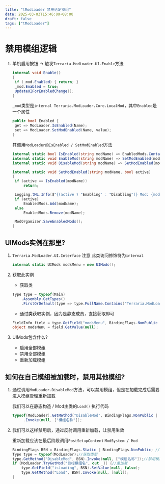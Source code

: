 ```yaml
---
title: "tModLoader 禁用给定模组"
date: 2025-03-03T15:46:00+08:00
draft: false
tags: ["tModLoader"]
---
```


# 禁用模组逻辑

1. 单机启用按钮 ->  触发`Terraria.ModLoader.UI.Enable`方法

   ```cs
   internal void Enable()
   {
   	if (_mod.Enabled) { return; }
   	_mod.Enabled = true;
   	UpdateUIForEnabledChange();
   }
   ```

   `_mod`类型是`internal Terraria.ModLoader.Core.LocalMod`，其中`Enabled`是一个属性

   ```cs
   public bool Enabled {
   	get => ModLoader.IsEnabled(Name);
   	set => ModLoader.SetModEnabled(Name, value);
   }
   ```

   其调用`ModLoader的IsEnabled / SetModEnabled`方法

   ```cs
   internal static bool IsEnabled(string modName) => EnabledMods.Contains(modName);
   internal static void EnableMod(string modName) => SetModEnabled(modName, true);
   internal static void DisableMod(string modName) => SetModEnabled(modName, false);
   ```

   ```cs
   internal static void SetModEnabled(string modName, bool active)
   {
   	if (active == IsEnabled(modName))
   		return;
   
   	Logging.tML.Info($"{(active ? "Enabling" : "Disabling")} Mod: {modName}");
   	if (active)
   		EnabledMods.Add(modName);
   	else
   		EnabledMods.Remove(modName);
   
   	ModOrganizer.SaveEnabledMods();
   }
   ```



## UIMods实例在那里?

1. `Terraria.ModLoader.UI.Interface` 注意 此类访问修饰符为`internal`

   ```cs
   internal static UIMods modsMenu = new UIMods();
   ```

2. 获取此实例

   - 获取类

   ```cs
   Type type = typeof(Main)
       .Assembly.GetTypes()
       .FirstOrDefault(type => type.FullName.Contains("Terraria.ModLoader.UI.Interface"));
   ```

   - 通过类获取实例，因为是静态成员，直接获取即可

   ```cs
   FieldInfo field = type.GetField("modsMenu", BindingFlags.NonPublic | BindingFlags.Static);
   object modsMenu = field.GetValue(null);
   ```

3. UIMods包含什么?

   - 启用全部模组
   - 禁用全部模组
   - 重新加载模组



## 如何在自己模组被加载时，禁用其他模组?

1. 通过调用`ModLoader.DisableMod`方法，可以禁用模组，但是在加载完成后需要进入模组管理重新加载

   我们可以在静态构造 / Mod主类的`Load()` 执行代码

   ```cs
   typeof(ModLoader).GetMethod("DisableMod", BindingFlags.NonPublic | BindingFlags.Static)
       	.Invoke(null, ["模组名称"]);
   ```

2. 我们可以这样禁用后，通过反射调用重新加载，让禁用生效

   重新加载应该在最后阶段调用`PostSetupContent` `ModSystem / Mod`

   ```cs
   BindingFlags BSN = BindingFlags.Static | BindingFlags.NonPublic; //反射过滤
   Type type = typeof(ModLoader);//获取类型
   type.GetMethod("DisableMod", BSN).Invoke(null, ["模组名称"]);//禁用模组
   if (ModLoader.TryGetMod("目标模组名", out _)) {//重加载
       type.GetField("isLoading", BSN).SetValue(null, false);
       type.GetMethod("Load", BSN).Invoke(null, [null]);
   }
   ```
   
   